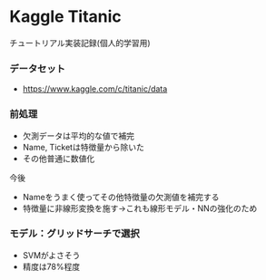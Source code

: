 # Kaggle Titanic

チュートリアル実装記録(個人的学習用)

### データセット

- https://www.kaggle.com/c/titanic/data

### 前処理
- 欠測データは平均的な値で補完
- Name, Ticketは特徴量から除いた
- その他普通に数値化

今後
- Nameをうまく使ってその他特徴量の欠測値を補完する
- 特徴量に非線形変換を施す→これも線形モデル・NNの強化のため


### モデル：グリッドサーチで選択
- SVMがよさそう
- 精度は78%程度

